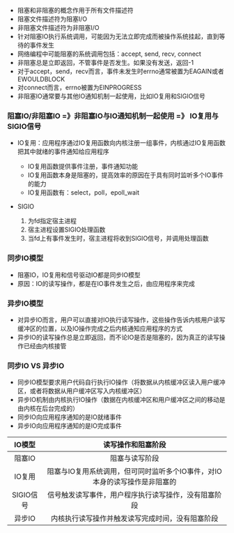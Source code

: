 - 阻塞和非阻塞的概念作用于所有文件描述符
- 阻塞文件描述符为阻塞I/O
- 非阻塞文件描述符为非阻塞I/O
- 针对阻塞IO执行系统调用，可能因为无法立即完成而被操作系统挂起，直到等待的事件发生
- 网络编程中可能阻塞的系统调用包括：accept, send, recv, connect
- 非阻塞总是立即返回，不管事件是否发生。如果没有发送，返回-1
- 对于accept，send，recv而言，事件未发生时errno通常被置为EAGAIN或者EWOULDBLOCK
- 对connect而言，errno被置为EINPROGRESS
- 非阻塞IO通常要与其他IO通知机制一起使用，比如IO复用和SIGIO信号


### 阻塞IO/非阻塞IO =》非阻塞IO与IO通知机制一起使用 =》 IO复用与SIGIO信号
- IO复用：应用程序通过IO复用函数向内核注册一组事件，内核通过IO复用函数把其中就绪的事件通知给应用程序
  - IO复用函数提供事件注册，事件通知功能
  - IO复用函数本身是阻塞的，提高效率的原因在于具有同时监听多个IO事件的能力
  - IO复用函数有：select，poll，epoll_wait

- SIGIO
  1. 为fd指定宿主进程
  2. 宿主进程设置SIGIO处理函数
  3. 当fd上有事件发生时，宿主进程将收到SIGIO信号，并调用处理函数

### 同步IO模型
- 阻塞IO，IO复用和信号驱动IO都是同步IO模型
- 原因：IO的读写操作，都是在IO事件发生之后，由应用程序来完成

### 异步IO模型
- 对异步IO而言，用户可以直接对IO执行读写操作，这些操作告诉内核用户读写缓冲区的位置，以及IO操作完成之后内核通知应用程序的方式
- 异步IO的读写操作总是立即返回，而不论IO是否是阻塞的，因为真正的读写操作已经由内核接管

### 同步IO VS 异步IO
- 同步IO模型要求用户代码自行执行IO操作（将数据从内核缓冲区读入用户缓冲区，或者将数据从用户缓冲区写入内核缓冲区）
- 异步IO机制由内核执行IO操作（数据在内核缓冲区和用户缓冲区之间的移动是由内核在后台完成的）
- 同步IO向应用程序通知的是IO就绪事件
- 异步IO向应用程序通知的是IO完成事件

| IO模型 | 读写操作和阻塞阶段 |
| :---: | :---:|
| 阻塞IO | 阻塞与读写阶段 |
| IO复用 | 阻塞与IO复用系统调用，但可同时监听多个IO事件，对IO本身的读写操作是非阻塞的 |
| SIGIO信号 | 信号触发读写事件，用户程序执行读写操作，没有阻塞阶段 | 
| 异步IO | 内核执行读写操作并触发读写完成时间，没有阻塞阶段 |













